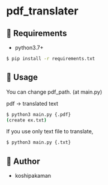 pdf_translater
====
## :green_heart: Requirements
- python3.7+

```bash
$ pip install -r requirements.txt
```

## :blue_heart: Usage
You can change pdf_path. (at main.py)

pdf -> translated text
```bash
$ python3 main.py {.pdf}
(create ex.txt)
```

If you use only text file to translate,
```bash
$ python3 main.py {.txt}
```

## :poop: Author

- koshipakaman 
